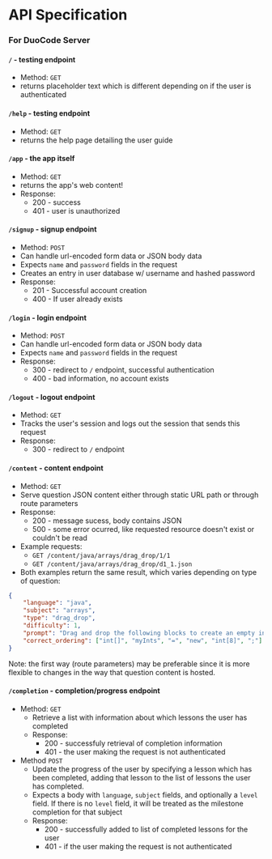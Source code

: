 # API Specification

### For DuoCode Server

#### `/` - testing endpoint
- Method: `GET`
- returns placeholder text which is different depending on if the user is authenticated

#### `/help` - testing endpoint
- Method: `GET`
- returns the help page detailing the user guide

#### `/app` - the app itself
- Method: `GET`
- returns the app's web content!
- Response:
  - 200 - success
  - 401 - user is unauthorized

#### `/signup` - signup endpoint
- Method: `POST`
- Can handle url-encoded form data or JSON body data
- Expects `name` and `password` fields in the request
- Creates an entry in user database w/ username and hashed password
- Response:
  - 201 - Successful account creation
  - 400 - If user already exists

#### `/login` - login endpoint
- Method: `POST`
- Can handle url-encoded form data or JSON body data
- Expects `name` and `password` fields in the request
- Response:
  - 300 - redirect to `/` endpoint, successful authentication
  - 400 - bad information, no account exists

#### `/logout` - logout endpoint
- Method: `GET`
- Tracks the user's session and logs out the session that sends this request
- Response:
  - 300 - redirect to `/` endpoint

#### `/content` - content endpoint
- Method: `GET`
- Serve question JSON content either through static URL path or through route parameters
- Response:
  - 200 - message sucess, body contains JSON
  - 500 - some error ocurred, like requested resource doesn't exist or couldn't be read
- Example requests:
  - `GET /content/java/arrays/drag_drop/1/1`
  - `GET /content/java/arrays/drag_drop/d1_1.json`
- Both examples return the same result, which varies depending on type of question:
```json
{
    "language": "java",
    "subject": "arrays",
    "type": "drag_drop",
    "difficulty": 1,
    "prompt": "Drag and drop the following blocks to create an empty int array of length 8 called myInts.",
    "correct_ordering": ["int[]", "myInts", "=", "new", "int[8]", ";"]
}
```
Note: the first way (route parameters) may be preferable since it is more
flexible to changes in the way that question content is hosted.

#### `/completion` - completion/progress endpoint
- Method: `GET`
  - Retrieve a list with information about which lessons the user has completed
  - Response:
    - 200 - successfuly retrieval of completion information
    - 401 - the user making the request is not authenticated
- Method `POST`
  - Update the progress of the user by specifying a lesson which has been completed,
  adding that lesson to the list of lessons the user has completed.
  - Expects a body with `language`, `subject` fields, and optionally a `level` field.
  If there is no `level` field, it will be treated as the milestone completion for
  that subject
  - Response:
    - 200 - successfully added to list of completed lessons for the user
    - 401 - if the user making the request is not authenticated